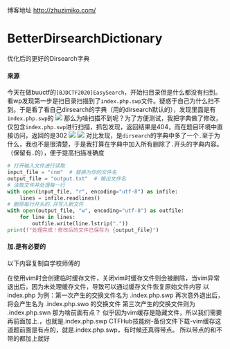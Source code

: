 博客地址 http://zhuzimiko.com/
# BetterDirsearchDictionary
优化后的更好的Dirsearch字典
#### 来源
今天在做buuctf的`[BJDCTF2020]EasySearch`，开始扫目录但是什么都没有扫到。看wp发现第一步是扫目录扫描到了`index.php.swp`文件。疑惑于自己为什么扫不到。于是看了看自己dirsearch的字典（用的dirsearch默认的），发现里面是有`index.php.swp`的
![](http://www.zhuzimiko.com/Study/368bd832-39de-41ac-b446-3e129856b65e.png)
那么为啥扫描不到呢？为了方便测试，我把字典做了修改，仅包含`index.php.swp`进行扫描，抓包发现，返回结果是404，而在题目环境中直接访问，返回的是302
![](http://www.zhuzimiko.com/Study/3984fab8-c4f2-4ed6-8e5a-26ce38401bb3.png)
![](http://www.zhuzimiko.com/Study/80adfb90-c39f-4ca9-99b3-27fffacf1486.png)
对比发现，是`dirsearch`的字典中多了一个`.`至于为什么，我也不是很清楚，于是我打算在字典中加入所有删除了`.`开头的字典内容。（保留有`.`的），便于提高扫描准确度
```py
# 打开输入文件进行读取
input_file = "cnm"  # 替换为你的文件名
output_file = "output.txt"  # 输出文件名
# 读取文件并处理每一行
with open(input_file, "r", encoding="utf-8") as infile:
    lines = infile.readlines()
# 删除每行开头的.并写入新文件
with open(output_file, "w", encoding="utf-8") as outfile:
    for line in lines:
        outfile.write(line.lstrip("."))
print(f"处理完成！修改后的文件已保存为 {output_file}")
```
#### 加.是有必要的
以下内容复制自学校师傅的

在使用vim时会创建临时缓存文件，关闭vim时缓存文件则会被删除，当vim异常退出后，因为未处理缓存文件，导致可以通过缓存文件恢复原始文件内容
以 index.php 为例：第一次产生的交换文件名为 .index.php.swp
再次意外退出后，将会产生名为 .index.php.swo 的交换文件
第三次产生的交换文件则为 .index.php.swn
那为啥前面有点？
似乎因为vim缓存是隐藏文件，所以我们需要再前面加上.，也就是.index.php.swp
CTFHub技能树-备份文件下载-vim缓存这道题前面是有点的，就是.index.php.swp，有时候还真得带点。
所以带点的和不带的都加上就好
